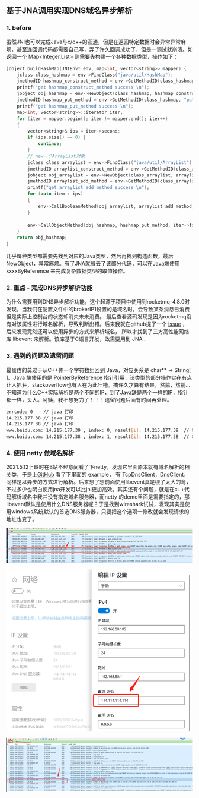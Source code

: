 ## 基于JNA调用实现DNS域名异步解析
### 1. before
虽然JNI也可以完成Java与c/c++的互通，但是在返回特定数据时会异常异常麻烦，甚至连回调代码都需要自己写，弄了许久回调成功了，但是一调试就崩溃。如返回一个 Map<Integer,List<String>> 则需要先构建一个各种数据类型，操作如下：
``` c++
jobject buildHashMap(JNIEnv* env, map<int, vector<string>> mapper) {
	jclass class_hashmap = env->FindClass("java/util/HashMap");
	jmethodID hashmap_construct_method = env->GetMethodID(class_hashmap, "<init>", "()V");
	printf("get hashmap_construct_method success \n");
	jobject obj_hashmap = env->NewObject(class_hashmap, hashmap_construct_method);
	jmethodID hashmap_put_method = env->GetMethodID(class_hashmap, "put", "(Ljava/lang/Object;Ljava/lang/Object;)Ljava/lang/Object;");
	printf("get hashmap_put_method success \n");
	map<int, vector<string>>::iterator iter;
	for (iter = mapper.begin(); iter != mapper.end(); iter++)
	{
		vector<string>& ips = iter->second;
		if (ips.size() == 0) {
			continue;
		}
		// new一个ArrayList对象
		jclass class_arraylist = env->FindClass("java/util/ArrayList");
		jmethodID arraylist_construct_method = env->GetMethodID(class_arraylist, "<init>", "()V");
		jobject obj_arraylist = env->NewObject(class_arraylist, arraylist_construct_method, "");
		jmethodID arraylist_add_method = env->GetMethodID(class_arraylist, "add", "(Ljava/lang/Object;)Z");
		printf("get arraylist_add_method success \n");
		for (auto item : ips)
		{
			env->CallBooleanMethod(obj_arraylist, arraylist_add_method, item);
		}

		env->CallObjectMethod(obj_hashmap, hashmap_put_method, iter->first, obj_arraylist);
	}
	return obj_hashmap;
}
```
几乎每种类型都需要先找到对应的Java类型，然后再找到构造函数，最后NewObject，异常麻烦。有了JNA就省去了该部分代码，可以在Java端使用 xxxxByReference 
来完成复杂数据类型的取值操作。

### 2. 重点 - 完成DNS异步解析功能
为什么需要用到DNS异步解析功能，这个起源于项目中使用到rocketmq-4.8.0时发现，当我们在配置文件中的brokerIP1设置的是域名时，会导致某条消息已消费但是实际上控制台的状态却消失未未消费。
最后查看源码发现是因为rocketmq没有对该属性进行域名解析，导致判断出错。后来我就在github提了一个 [issue](https://github.com/apache/rocketmq/issues/2697) ，后来发现竟然还可以使用异步的方式来解析域名，
所以才找到了三方高性能网络库 libevent 来解析。该库基于C语言开发，故需要用到 JNA .



### 3. 遇到的问题及遗留问题

最蛋疼的莫过于从C++传一个字符数组回到 Java，对应关系是 char** -> String[ ]。Java 端使用的是 PointerByReference 指针引用，该类型的部分操作实在有点让人抓狂，stackoverflow也有人在为此吐槽。搞许久才算有结果，然鹅，然鹅... 不知道为什么C++实际解析是两个不同的IP，到了Java缺是两个一样的IP，指针都一样，头大。阿姨，我不想努力了！！！遗留问题后面有时间再处理。

``` sh
errcode: 0    // java 打印
14.215.177.38 // java 打印
14.215.177.38 // java 打印
www.baidu.com: 14.215.177.39 , index: 0, result[i]: 14.215.177.39  // C++ 打印
www.baidu.com: 14.215.177.38 , index: 1, result[i]: 14.215.177.38  // C++ 打印
```



### 4. 使用 netty 做域名解析

2021.5.12上班时在B站不经意间看了下netty，发现它里面原本就有域名解析的相关类，于是上[GitHub](https://github.com/netty/netty/blob/4.1/example/src/main/java/io/netty/example/dns/tcp/TcpDnsClient.java) 看了下里面的 example， 有 TcpDnsClient，DnsClient，同样是以异步的方式进行解析。后来想了想前面使用libevent真是绕了太大的弯，不过多少也明白使用jna开发可以比jni更加高效。其实还有个问题，就是在c++代码解析域名中我并没有指定域名服务器，而netty 的demo里面是需要指定的，那libevent默认是使用什么DNS服务器呢？于是找到wireshark试试，发现其实是使用windows系统默认的首选DNS服务器，只要把这个选项一修改就会发现请求的地址也变了。

![image-20210512103535732](images/readme/image-20210512103535732.png)

![image-20210512103637874](images/readme/image-20210512103637874.png)

![image-20210512102319656](images/readme/image-20210512102319656.png)